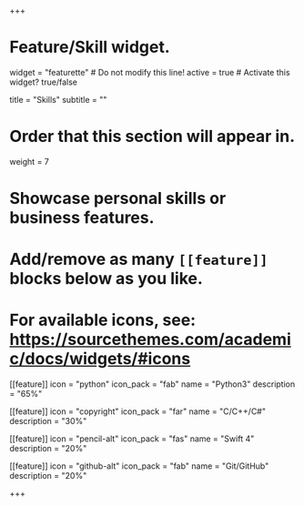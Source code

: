 +++
# Feature/Skill widget.
widget = "featurette"  # Do not modify this line!
active = true  # Activate this widget? true/false

title = "Skills"
subtitle = ""

# Order that this section will appear in.
weight = 7

# Showcase personal skills or business features.
#
# Add/remove as many `[[feature]]` blocks below as you like.
#
# For available icons, see: https://sourcethemes.com/academic/docs/widgets/#icons

[[feature]]
  icon = "python"
  icon_pack = "fab"
  name = "Python3"
  description = "65%"

[[feature]]
  icon = "copyright"
  icon_pack = "far"
  name = "C/C++/C#"
  description = "30%"  

[[feature]]
  icon = "pencil-alt"
  icon_pack = "fas"
  name = "Swift 4"
  description = "20%"

[[feature]]
  icon = "github-alt"
  icon_pack = "fab"
  name = "Git/GitHub"
  description = "20%"

+++
